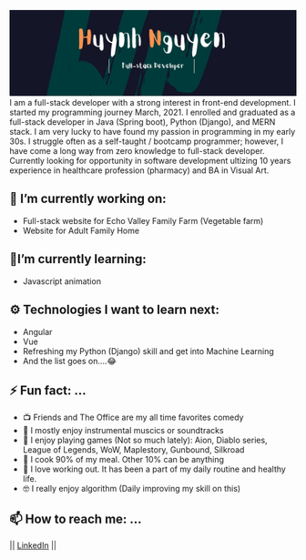 ![banner](banner.png)
I am a full-stack developer with a strong interest in front-end development. I started my programming journey March, 2021. I enrolled and graduated as a full-stack developer in Java (Spring boot), Python (Django), and MERN stack. I am very lucky to have found my passion in programming in my early 30s. I struggle often as a self-taught / bootcamp programmer; however, I have come a long way from zero knowledge to full-stack developer. Currently looking for opportunity in software development ultizing 10 years experience in healthcare profession (pharmacy) and BA in Visual Art.

 ## 🔭 I’m currently working on:
 - Full-stack website for Echo Valley Family Farm (Vegetable farm)
 - Website for Adult Family Home 
 
## 🌱I’m currently learning:
- Javascript animation

## ⚙ Technologies I want to learn next:
- Angular
- Vue
- Refreshing my Python (Django) skill and get into Machine Learning
- And the list goes  on....😂
## ⚡ Fun fact: ...
- :tv: Friends and The Office are my all time favorites comedy
- :violin: I mostly enjoy instrumental muscics or soundtracks
- :grimacing: I enjoy playing games (Not so much lately): Aion, Diablo series, League of Legends, WoW, Maplestory, Gunbound, Silkroad
- :poultry_leg: I cook 90% of my meal. Other 10% can be anything
- :muscle: I love working out. It has been a part of  my daily routine and healthy life.
- 🤓 I really enjoy algorithm (Daily improving my skill on this)


## 📫 How to reach me: ...
 ||
 [LinkedIn](https://www.linkedin.com/in/huynhtnguyen/ "Huynh's LinkedIn Profile")
 ||
 
<!--
- 🌱 I’m currently learning Python
- 👯 I’m looking to collaborate on React/Python
- 🤔 I’m looking for help with 
- 💬 Ask me about ...
- 📫 How to reach me: ...
- 😄 Pronouns: ...
- ⚡ Fun fact: ...
 -->

